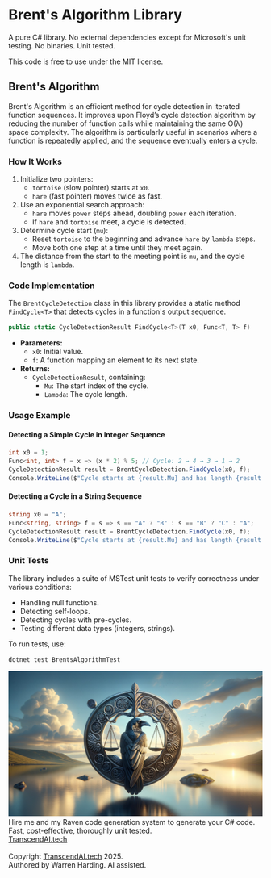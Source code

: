 # Brent's Algorithm Library

A pure C# library. No external dependencies except for Microsoft's unit testing. No binaries. Unit tested.

This code is free to use under the MIT license.

## Brent's Algorithm

Brent's Algorithm is an efficient method for cycle detection in iterated function sequences. It improves upon Floyd’s cycle detection algorithm by reducing the number of function calls while maintaining the same O(λ) space complexity. The algorithm is particularly useful in scenarios where a function is repeatedly applied, and the sequence eventually enters a cycle.

### How It Works

1. Initialize two pointers:
   - `tortoise` (slow pointer) starts at `x0`.
   - `hare` (fast pointer) moves twice as fast.
2. Use an exponential search approach:
   - `hare` moves `power` steps ahead, doubling `power` each iteration.
   - If `hare` and `tortoise` meet, a cycle is detected.
3. Determine cycle start (`mu`):
   - Reset `tortoise` to the beginning and advance `hare` by `lambda` steps.
   - Move both one step at a time until they meet again.
4. The distance from the start to the meeting point is `mu`, and the cycle length is `lambda`.

### Code Implementation

The `BrentCycleDetection` class in this library provides a static method `FindCycle<T>` that detects cycles in a function's output sequence.

```csharp
public static CycleDetectionResult FindCycle<T>(T x0, Func<T, T> f)
```
- **Parameters:**
  - `x0`: Initial value.
  - `f`: A function mapping an element to its next state.
- **Returns:**
  - `CycleDetectionResult`, containing:
    - `Mu`: The start index of the cycle.
    - `Lambda`: The cycle length.

### Usage Example

#### Detecting a Simple Cycle in Integer Sequence

```csharp
int x0 = 1;
Func<int, int> f = x => (x * 2) % 5; // Cycle: 2 → 4 → 3 → 1 → 2
CycleDetectionResult result = BrentCycleDetection.FindCycle(x0, f);
Console.WriteLine($"Cycle starts at {result.Mu} and has length {result.Lambda}");
```

#### Detecting a Cycle in a String Sequence

```csharp
string x0 = "A";
Func<string, string> f = s => s == "A" ? "B" : s == "B" ? "C" : "A";
CycleDetectionResult result = BrentCycleDetection.FindCycle(x0, f);
Console.WriteLine($"Cycle starts at {result.Mu} and has length {result.Lambda}");
```

### Unit Tests

The library includes a suite of MSTest unit tests to verify correctness under various conditions:
- Handling null functions.
- Detecting self-loops.
- Detecting cycles with pre-cycles.
- Testing different data types (integers, strings).

To run tests, use:
```sh
dotnet test BrentsAlgorithmTest
```

![AI Image](aiimage.jpg)
</br>
Hire me and my Raven code generation system to generate your C# code. Fast, cost-effective, thoroughly unit tested.<br>
[TranscendAI.tech](https://TranscendAI.tech)<br>
<br>
Copyright [TranscendAI.tech](https://TranscendAI.tech) 2025.</br>
Authored by Warren Harding. AI assisted.</br>

